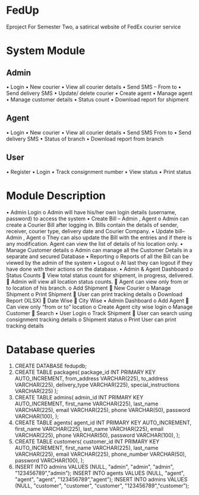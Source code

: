 # FedUp
Eproject For Semester Two, a satirical website of FedEx courier service

# System Module

## Admin

•	Login
•	New courier
•	View all courier details
•	Send SMS – From to
•	Send delivery SMS
•	Update/ delete courier
•	Create agent
•	Manage agent
•	Manage customer details
•	Status count
•	Download report for shipment

## Agent

•	Login
•	New courier
•	View all courier details
•	Send SMS From to
•	Send delivery SMS
•	Status of branch
•	Download report from branch

## User

•	Register
•	Login
•	Track consignment number
•	View status
•	Print status

# Module Description

•	Admin Login
o	Admin will have his/her own login details (username, password) to access the system
•	Create Bill – Admin , Agent
o	Admin can create a Courier Bill after logging in. Bills contain the details of sender, receiver, courier type, delivery date and Courier Company.
•	Update bill– Admin , Agent
o	They can also update the Bill with the entries and if there is any modification. Agent can view the list of details of his location only.
•	Manage Customer details
o	Admin can manage all the Customer Details in a separate and secured Database
•	Reporting
o	Reports of all the Bill can be viewed by the admin of the system
•	Logout
o	At last they can logout if they have done with their actions on the database.
•	Admin & Agent Dashboard
o	Status Counts
	View total status count for shipment, in progress, delivered.
	Admin will view all location status counts.
	Agent can view only from or to location of his branch.
o	Add  Shipment
	New Courier
o	Manage Shipment
o	Print Shipment
	User can print tracking details
o	Download Report (XLSX)
	Date Wise
	City Wise
•	Admin Dashboard
o	Add Agent
	Can view only “from or to” location
o	Create Agent city wise login
o	Manage Customer
	Search
•	User Login
o	Track Shipment
	User can search using consignment tracking details
o	Shipment status
o	Print
User can print tracking details



# Database queries

1. CREATE DATABASE fedupdb;
2. CREATE TABLE packages(
	  package_id INT PRIMARY KEY AUTO_INCREMENT,
    from_address VARCHAR(225),
    to_address VARCHAR(225),
  	delivery_type VARCHAR(225),
    special_instructions VARCHAR(225)
);
3. CREATE TABLE admins(
	  admin_id INT PRIMARY KEY AUTO_INCREMENT,
    first_name VARCHAR(225),
    last_name VARCHAR(225),
  	email VARCHAR(225),
    phone VARCHAR(50),
    password VARCHAR(100),
);
4. CREATE TABLE agents(
	  agent_id INT PRIMARY KEY AUTO_INCREMENT,
    first_name VARCHAR(225),
    last_name VARCHAR(225),
  	email VARCHAR(225),
    phone VARCHAR(50),
    password VARCHAR(100),
);
5. CREATE TABLE customers(
	  customer_id INT PRIMARY KEY AUTO_INCREMENT,
    first_name VARCHAR(225),
    last_name VARCHAR(225),
  	email VARCHAR(225),
    phone_number VARCHAR(50),
    password VARCHAR(100),
);
6. INSERT INTO admins VALUES (NULL, "admin", "admin", "admin", "123456789","admin");
INSERT INTO agents VALUES (NULL, "agent", "agent", "agent", "123456789","agent");
INSERT INTO admins VALUES (NULL, "customer", "customer", "customer", "123456789","customer");
